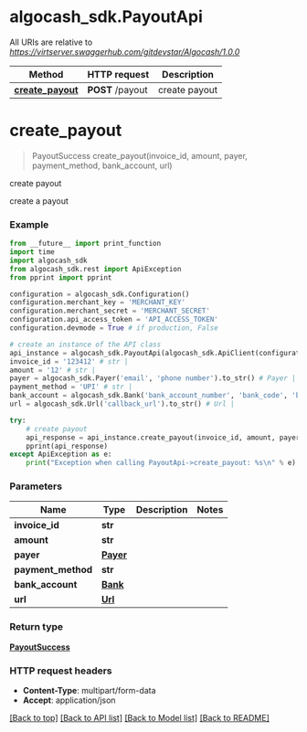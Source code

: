 # algocash_sdk.PayoutApi

All URIs are relative to *https://virtserver.swaggerhub.com/gitdevstar/Algocash/1.0.0*

Method | HTTP request | Description
------------- | ------------- | -------------
[**create_payout**](PayoutApi.md#create_payout) | **POST** /payout | create payout

# **create_payout**
> PayoutSuccess create_payout(invoice_id, amount, payer, payment_method, bank_account, url)

create payout

create a payout

### Example
```python
from __future__ import print_function
import time
import algocash_sdk
from algocash_sdk.rest import ApiException
from pprint import pprint

configuration = algocash_sdk.Configuration()
configuration.merchant_key = 'MERCHANT_KEY'
configuration.merchant_secret = 'MERCHANT_SECRET'
configuration.api_access_token = 'API_ACCESS_TOKEN'
configuration.devmode = True # if production, False

# create an instance of the API class
api_instance = algocash_sdk.PayoutApi(algocash_sdk.ApiClient(configuration))
invoice_id = '123412' # str | 
amount = '12' # str | 
payer = algocash_sdk.Payer('email', 'phone number').to_str() # Payer | 
payment_method = 'UPI' # str | 
bank_account = algocash_sdk.Bank('bank_account_number', 'bank_code', 'bank_beneficiary').to_str() # Bank | 
url = algocash_sdk.Url('callback_url').to_str() # Url | 

try:
    # create payout
    api_response = api_instance.create_payout(invoice_id, amount, payer, payment_method, bank_account, url)
    pprint(api_response)
except ApiException as e:
    print("Exception when calling PayoutApi->create_payout: %s\n" % e)
```

### Parameters

Name | Type | Description  | Notes
------------- | ------------- | ------------- | -------------
 **invoice_id** | **str**|  | 
 **amount** | **str**|  | 
 **payer** | [**Payer**](.md)|  | 
 **payment_method** | **str**|  | 
 **bank_account** | [**Bank**](.md)|  | 
 **url** | [**Url**](.md)|  | 

### Return type

[**PayoutSuccess**](PayoutSuccess.md)

### HTTP request headers

 - **Content-Type**: multipart/form-data
 - **Accept**: application/json

[[Back to top]](#) [[Back to API list]](../README.md#documentation-for-api-endpoints) [[Back to Model list]](../README.md#documentation-for-models) [[Back to README]](../README.md)

